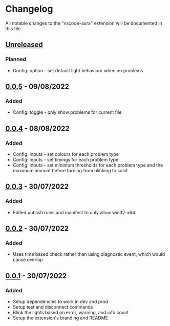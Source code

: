 # Changelog

All notable changes to the "vscode-aura" extension will be documented in this file.

## [Unreleased]

### Planned

- Config: option - set default light behaviour when no problems

## [0.0.5] - 09/08/2022

### Added

- Config: toggle - only show problems for current file

## [0.0.4] - 08/08/2022

### Added

- Config: inputs - set colours for each problem type
- Config: inputs - set timings for each problem type
- Config: inputs - set minimum thresholds for each problem type and the maximum amount before turning from blinking to solid

## [0.0.3] - 30/07/2022

### Added

- Edited publish rules and manifest to only allow win32-x64

## [0.0.2] - 30/07/2022

### Added

- Uses time based check rather than using diagnostic event, which would cause overlap

## [0.0.1] - 30/07/2022

### Added

- Setup dependencies to work in dev and prod
- Setup test and disconnect commands
- Blink the lights based on error, warning, and info count
- Setup the extension's branding and README

[Unreleased]: https://github.com/obfuscatedgenerated/vscode-aura/compare/v0.0.5...HEAD
[0.0.1]: https://github.com/obfuscatedgenerated/vscode-aura/releases/tag/v0.0.1
[0.0.2]: https://github.com/obfuscatedgenerated/vscode-aura/releases/tag/v0.0.2
[0.0.3]: https://github.com/obfuscatedgenerated/vscode-aura/releases/tag/v0.0.3
[0.0.4]: https://github.com/obfuscatedgenerated/vscode-aura/releases/tag/v0.0.4
[0.0.5]: https://github.com/obfuscatedgenerated/vscode-aura/releases/tag/v0.0.5